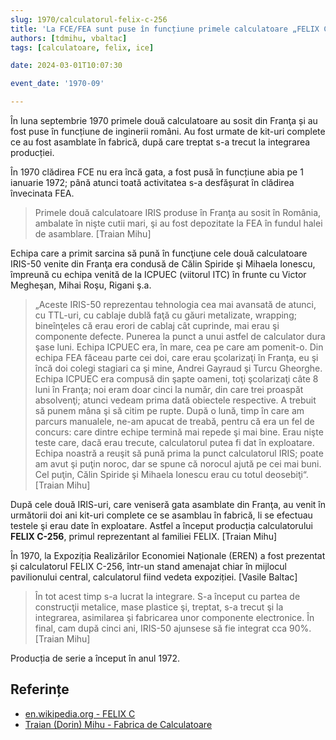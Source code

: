 ```yaml
---
slug: 1970/calculatorul-felix-c-256
title: 'La FCE/FEA sunt puse în funcțiune primele calculatoare „FELIX C-256”'
authors: [tdmihu, vbaltac]
tags: [calculatoare, felix, ice]

date: 2024-03-01T10:07:30

event_date: '1970-09'

---
```


În luna septembrie 1970 primele două calculatoare au sosit din Franţa și au fost puse în funcțiune de inginerii români. Au fost urmate de kit-uri complete ce au fost asamblate în fabrică, după care treptat s-a trecut la integrarea producției.

<!-- truncate -->

În 1970 clădirea FCE nu era încă gata, a fost pusă în funcțiune abia pe 1 ianuarie 1972; până atunci toată activitatea s-a desfășurat în clădirea învecinata FEA.

> Primele două calculatoare IRIS produse în Franţa au sosit în România, ambalate în nişte cutii mari, şi au fost depozitate la FEA în fundul halei de asamblare. [Traian Mihu]

Echipa care a primit sarcina să pună în funcţiune cele două calculatoare IRIS-50 venite din Franţa era condusă de Călin Spiride şi Mihaela Ionescu, împreună cu echipa venită de la ICPUEC (viitorul ITC) în frunte cu Victor Megheşan, Mihai Roşu, Rigani ş.a.

> „Aceste IRIS-50 reprezentau tehnologia cea mai avansată de atunci, cu TTL-uri, cu cablaje dublă faţă cu găuri metalizate, wrapping; bineînţeles că erau erori de cablaj cât cuprinde, mai erau şi componente defecte. Punerea la punct a unui astfel de calculator dura şase luni. Echipa ICPUEC era, în mare, cea pe care am pomenit-o. Din echipa FEA făceau parte cei doi, care erau şcolarizaţi în Franţa, eu şi încă doi colegi stagiari ca şi mine, Andrei Gayraud şi Turcu Gheorghe. Echipa ICPUEC era compusă din şapte oameni, toţi şcolarizaţi câte 8 luni în Franţa; noi eram doar cinci la număr, din care trei proaspăt absolvenţi; atunci vedeam prima dată obiectele respective. A trebuit să punem mâna şi să citim pe rupte. După o lună, timp în care am parcurs manualele, ne-am apucat de treabă, pentru că era un fel de concurs: care dintre echipe termină mai repede şi mai bine. Erau nişte teste care, dacă erau trecute, calculatorul putea fi dat în exploatare. Echipa noastră a reuşit să pună prima la punct calculatorul IRIS; poate am avut şi puţin noroc, dar se spune că norocul ajută pe cei mai buni. Cel puţin, Călin Spiride şi Mihaela Ionescu erau cu totul deosebiţi“. [Traian Mihu]

După cele două IRIS-uri, care veniseră gata asamblate din Franţa, au venit în următorii doi ani kit-uri complete ce se asamblau în fabrică, li se efectuau testele şi erau date în exploatare. Astfel a început
producția calculatorului **FELIX C-256**, primul reprezentant al familiei FELIX. [Traian Mihu]

În 1970, la Expoziția Realizărilor Economiei Naționale (EREN) a fost prezentat
și calculatorul FELIX C-256, într-un stand amenajat chiar în mijlocul
pavilionului central, calculatorul fiind vedeta expoziției. [Vasile Baltac]

> În tot acest timp s-a lucrat la integrare. S-a început cu partea de construcţii metalice, mase plastice şi, treptat, s-a trecut şi la integrarea, asimilarea şi fabricarea unor componente electronice. În final, cam după cinci ani, IRIS-50 ajunsese să fie integrat cca 90%. [Traian Mihu]

Producția de serie a început în anul 1972.

## Referințe

- [en.wikipedia.org - FELIX C](https://ro.wikipedia.org/wiki/Felix_C)
- [Traian (Dorin) Mihu - Fabrica de Calculatoare](/amintiri/2008/tdmihu-aminitiri-fabrica-de-calculatoare)
